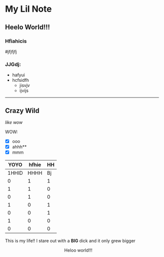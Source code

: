 # My Lil Note

## Heelo World!!!

### Hfiahicis

#jfjfjfj

### JJGdj:

- hafyui
- hcfsidfh
	- jisvjv
	- ijvijs


***

## Crazy Wild

*like wow*

WOW:
- [x] ooo
- [x] ahhh**
- [x] mmm

| YOYO  | hfhie | HH  |
| ----- | ----- | --- |
| 1HHID | HHHH  | Bj  |
| 0     | 1     | 1   |
| 1     | 1     | 0   |
| 0     | 1     | 0   |
| 1     | 0     | 1   |
| 0     | 0     | 1   |
| 1     | 0     | 0   |
| 0     | 0     | 0   |

This is my life!! I stare out with a **BIG** dick and it only grew bigger



<div style="
	 width:50vw;
	 text-align: center;
	 background-color:;">
	<p>Heloo world!!!</p>
</div>

